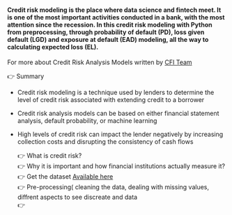 #### Credit risk modeling is the place where data science and fintech meet. It is one of the most important activities conducted in a bank, with the most attention since the recession. In this credit risk modeling with Python from preprocessing, through probability of default (PD), loss given default (LGD) and exposure at default (EAD) modeling, all the way to calculating expected loss (EL).

For more about Credit Risk Analysis Models written by [CFI Team](https://corporatefinanceinstitute.com/resources/knowledge/credit/credit-risk-analysis-models/)

👉 Summary
- Credit risk modeling is a technique used by lenders to determine the level of credit risk associated with extending credit to a borrower
- Credit risk analysis models can be based on either financial statement analysis, default probability, or machine learning
- High levels of credit risk can impact the lender negatively by increasing collection costs and disrupting the consistency of cash flows



  👉 What is credit risk?\
  👉 Why it is important and how financial institutions actually measure it?\
  👉 Get the dataset [Available here](https://drive.google.com/drive/folders/1Vde1aOHpPVYwNV7sNMEgyWqwhGR7CH1p?usp=sharing)\
  👉 Pre-processing( cleaning the data, dealing with missing values, diffrent aspects to see discreate and   data\
  👉 
